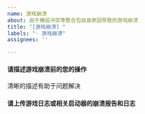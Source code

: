 ```yaml
---
name: 游戏崩溃
about: 由于模组冲突等整合包自身原因导致的游戏崩溃
title: "[游戏崩溃] "
labels: "· 游戏崩溃"
assignees: ''

---
```


#### 请描述游戏崩溃前的您的操作
清晰的描述有助于问题解决

#### 请上传游戏日志或相关启动器的崩溃报告和日志
